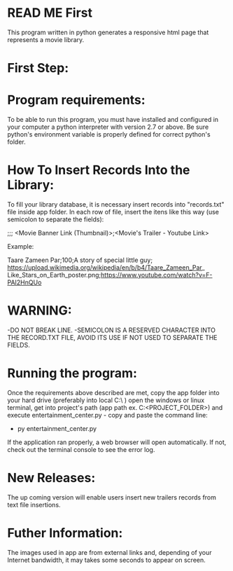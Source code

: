 READ ME First
=============

This program written in python generates a responsive html page that represents
 a movie library.

First Step:
=============

Program requirements:
=====================

To be able to run this program, you must have installed and configured in your
computer a python interpreter with version 2.7 or above. Be sure python's 
environment variable is properly defined for correct python's folder.

How To Insert Records Into the Library:
=======================================

To fill your library database, it is necessary insert records into 
"records.txt" file inside app folder. In each row of file, insert 
the itens like this way (use semicolon to separate the fields):

<Movie Title>;<Duration>;<Description>;
<Movie Banner Link (Thumbnail)>;<Movie's Trailer - Youtube Link>

Example:

Taare Zameen Par;100;A story of special little guy;
https://upload.wikimedia.org/wikipedia/en/b/b4/Taare_Zameen_Par_
Like_Stars_on_Earth_poster.png;https://www.youtube.com/watch?v=F-PAI2HnQUo

WARNING: 
========
-DO NOT BREAK LINE. 
-SEMICOLON IS A RESERVED CHARACTER INTO THE RECORD.TXT FILE, AVOID 
ITS USE IF NOT USED TO SEPARATE THE FIELDS.   


Running the program:
====================

Once the requirements above described are met, copy the app folder into your hard 
drive (preferably into local C:\ ) open the windows or linux terminal, get into 
project's path (app path ex. C:\<PROJECT_FOLDER>) and execute 
entertainment_center.py - copy and paste the command line:

- py entertainment_center.py

If the application ran properly, a web browser will open automatically. 
If not, check out the terminal console to see the error log.

New Releases:
=============

The up coming version will enable users insert new trailers records from
text file insertions.

Futher Information:
===================

The images used in app are from external links and, depending of your
Internet bandwidth, it may takes some seconds to appear on screen. 